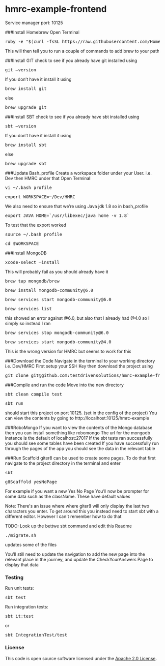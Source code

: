 
# hmrc-example-frontend

Service manager port: 10125

###Install Homebrew
Open Terminal
<pre>ruby -e "$(curl -fsSL https://raw.githubusercontent.com/Homebrew/install/master/install)"</pre>
This will then tell you to run a couple of commands to add brew to your path

###Install GIT
check to see if you already have git installed using
<pre>git —version</pre>
If you don’t have it install it using
<pre>brew install git</pre>
else
<pre>brew upgrade git</pre>

###Install SBT
check to see if you already have sbt installed using
<pre>sbt —version</pre>
If you don’t have it install it using
<pre>brew install sbt</pre>
else
<pre>brew upgrade sbt</pre>

###Update Bash_profile
Create a workspace folder under your User. i.e. Dev then HMRC under that
Open Terminal
<pre>vi ~/.bash_profile</pre>
<pre>export WORKSPACE=~/Dev/HMRC</pre>
We also need to ensure that we’re using Java jdk 1.8 so in bash_profile
<pre>export JAVA_HOME=`/usr/libexec/java_home -v 1.8`</pre>

To test that the export worked
<pre>source ~/.bash_profile</pre>
<pre>cd $WORKSPACE</pre>

###Install MongoDB
<pre>xcode-select —install</pre>
This will probably fail as you should already have it
<pre>brew tap mongodb/brew</pre>
<pre>brew install mongodb-community@6.0</pre>
<pre>brew services start mongodb-community@6.0</pre>
<pre>brew services list</pre>
this showed an error against @6.0, but also that I already had @4.0 so I simply
so instead I ran
<pre>brew services stop mongodb-community@6.0</pre>
<pre>brew services start mongodb-community@4.0</pre>
This is the wrong version for HMRC but seems to work for this

###Download the Code
Navigate in the terminal to your working directory i.e. Dev/HMRC
First setup your SSH Key then download the project using
<pre>git clone git@github.com:testdrivensolutions/hmrc-example-frontend.git</pre>

###Compile and run the code
Move into the new directory
<pre>sbt clean compile test</pre>
<pre>sbt run</pre>
should start this project on port 10125. (set in the config of the project)
You can view the contents by going to
http://localhost:10125/hmrc-example


###RoboMongo
If you want to view the contents of the Mongo database then you can install something like robomongo
The url for the mongodb instance is the default of localhost:27017
If the sbt tests ran successfully you should see some tables have been created
If you have successfully run through the pages of the app you should see the data in the relevant table


###Run Scaffold
giter8 can be used to create some pages. To do that first navigate to the project directory in the terminal and enter
<pre>sbt</pre>
<pre>g8Scaffold yesNoPage</pre>
For example if you want a new Yes No Page
You’ll now be prompter for some data such as the className. These have default values

Note: There's an issue where where giter8 will only display the last two characters you enter.
To get around this you instead need to start sbt with a different editor.
However I can't remember how to do that

TODO: Look up the bettwe sbt command and edit this Readme
<pre>./migrate.sh</pre>
updates some of the files

You’ll still need to update the navigation to add the new page into the relevant place in the journey, and update the CheckYourAnswers Page to display that data


### Testing

Run unit tests:
<pre>sbt test</pre>  
Run integration tests:  
<pre>sbt it:test</pre>  
or
<pre>sbt IntegrationTest/test</pre> 

### License

This code is open source software licensed under the [Apache 2.0 License]("http://www.apache.org/licenses/LICENSE-2.0.html").

